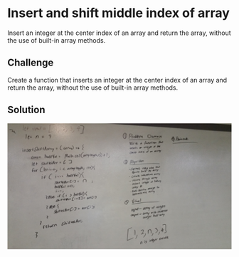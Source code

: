 # Insert and shift middle index of array
Insert an integer at the center index of an array and return the array, without the use of built-in array methods.

## Challenge
Create a function that inserts an integer at the center index of an array and return the array, without the use of built-in array methods.

## Solution
![](./assets/shift-array.jpg)